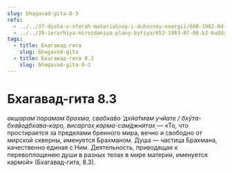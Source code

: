 ```yaml
---
slug: bhagavad-gita-8-3
refs:
  - ../../37-dusha-v-sferah-materialnoy-i-duhovnoy-energii/608-1982-04-14-d3-obyasnenie-ponyatij-svabhava-i-adhjatma-v-stihe-8-3-gity.md
  - ../../39-ierarhiya-mirozdaniya-plany-bytiya/652-1983-07-08-b2-budda-shankara-ramanudzha-i-shri-chajtanya-ob-izmereniyah-duhovnogo-bytiya.md
tags:
  - title: Бхагавад-гита
    slug: bhagavad-gita
  - title: Бхагавад-гита 8.3
    slug: bhagavad-gita-8-3
---
```


# Бхагавад-гита 8.3

*акш̣арам̇ парамам̇ брахма, свабха̄во ’дхйа̄тмам учйате / бхӯта-бха̄водбхава-каро, висаргах̣ карма-сам̇джн̃итах̣* — «То, что простирается за пределами бренного мира, вечно и свободно от мирской скверны, именуется Брахманом. Душа — частица Брахмана, качественно единая с Ним. Деятельность, приводящая к перевоплощению души в разных телах в мире материи, именуется кармой» (Бхагавад-гита, 8.3).
